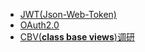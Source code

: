 - [JWT(Json-Web-Token)](https://github.com/Illidan877/flight/tree/master/JWT)
- [OAuth2.0](https://github.com/Illidan877/flight/tree/master/OAuth%202.0)
- [CBV(**class base views**)调研](https://github.com/Illidan877/flight/tree/master/CBV)






